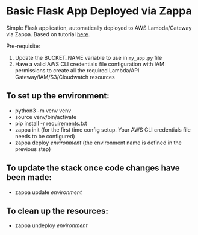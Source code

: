 # Basic Flask App Deployed via Zappa

Simple Flask application, automatically deployed to AWS Lambda/Gateway via Zappa. Based on tutorial [here](https://www.gun.io/blog/serverless-microservices-with-zappa-and-flask).

Pre-requisite:
1) Update the BUCKET_NAME variable to use in `my_app.py` file
2) Have a valid AWS CLI credentials file configuration with IAM permissions to create all the required Lambda/API Gateway/IAM/S3/Cloudwatch resources

## To set up the environment:
* python3 -m venv venv
* source venv/bin/activate
* pip install -r requirements.txt
* zappa init (for the first time config setup. Your AWS CLI credentials file needs to be configured)
* zappa deploy *environment* (the environment name is defined in the previous step)

## To update the stack once code changes have been made:
* zappa update *environment*

## To clean up the resources:
* zappa undeploy *environment*